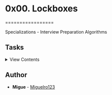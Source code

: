 # 0x00. Lockboxes
=================

Specializations - Interview Preparation  Algorithms

## Tasks

<details>
<summary>View Contents</summary>

### [0. Lockboxes](./0-lockboxes.py)

You have `n` number of locked boxes in front of you. Each box is numbered sequentially from `0` to `n - 1` and each box may contain keys to the other boxes.

Write a method that determines if all the boxes can be opened.

*   Prototype: `def canUnlockAll(boxes)`
*   `boxes` is a list of lists
*   A key with the same number as a box opens that box
*   You can assume all keys will be positive integers
*   The first box `boxes[0]` is unlocked
*   Return `True` if all boxes can be opened, else return `False`
```
    carrie@ubuntu:~/0x00-lockboxes$ cat main_0.py
    !/usr/bin/python3
    
    canUnlockAll = __import__('0-lockboxes').canUnlockAll
    
    boxes = [[1], [2], [3], [4], []]
    print(canUnlockAll(boxes))
    
    boxes = [[1, 4, 6], [2], [0, 4, 1], [5, 6, 2], [3], [4, 1], [6]]
    print(canUnlockAll(boxes))
    
    boxes = [[1, 4], [2], [0, 4, 1], [3], [], [4, 1], [5, 6]]
    print(canUnlockAll(boxes))
    
    carrie@ubuntu:~/0x00-lockboxes$
```
```
    carrie@ubuntu:~/0x00-lockboxes$ ./main_0.py
    True
    True
    False
    carrie@ubuntu:~/0x00-lockboxes$
```

**Repo:**

*   GitHub repository: `holbertonschool-interview`
*   Directory: `0x00-lockboxes`
*   File: `0-lockboxes.py`

</details>

## Author

- **Migue** - [Miguelro123](https://github.com/Miguelro123)
